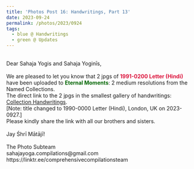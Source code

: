 ```yaml
---
title: 'Photos Post 16: Handwritings, Part 13'
date: 2023-09-24
permalink: /photos/2023/0924
tags:
  - blue @ Handwritings
  - green @ Updates
---
```


<p>
<br>
Dear Sahaja Yogis and Sahaja Yoginīs,<br>
<br>
We are pleased to let you know that 2 jpgs of <font color="Crimson"><b>1991-0200 Letter (Hindi)</b></font> have been uploaded to <font color="DarkGreen"><b>Eternal Moments</b></font>: 2 medium resolutions from the Named Collections.<br>
The direct link to the 2 jpgs in the smallest gallery of handwritings: <a href="https://eternalmoments.smugmug.com/Collections/Yogi-Mahajan-Collection/Handwritings-1975-to-2012"> Collection Handwritings</a>.<br>
[Note: title changed to 1990-0000 Letter (Hindi), London, UK on 2023-0927.]<br>
Please kindly share the link with all our brothers and sisters.<br>
<br>
Jay Śhrī Mātājī!<br>
<br>
The Photo Subteam<br>
sahajayoga.compilations@gmail.com<br>
https://linktr.ee/comprehensivecompilationsteam<br>
</p>
